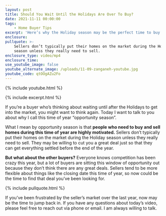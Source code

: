 ```yaml
---
layout: post
title: Should You Wait Until the Holidays Are Over To Buy?
date: 2021-11-11 00:00:00
tags:
    - Home Buyer Tips
excerpt: 'Here’s why the Holiday season may be the perfect time to buy. '
enclosure:
pullquote: >-
    Sellers don’t typically put their homes on the market during the Holiday
    season unless they really need to sell. 
enclosure_type: video/mp4
enclosure_time:
use_youtube_image: false
youtube_alternate_image: /uploads/11-09-zanganeh-youtube.jpg
youtube_code: qtOOgAZu2Fo
---
```

{% include youtube.html %}

{% include excerpt.html %}

If you’re a buyer who’s thinking about waiting until after the Holidays to get into the market, you might want to think again. Today I want to talk to you about why I call this time of year “opportunity season”.&nbsp;

What I mean by opportunity season is that **people who need to buy and sell homes during this time of year are highly motivated.** Sellers don’t typically put their homes on the market during the Holiday season unless they really need to sell. They may be willing to cut you a great deal just so that they can get everything settled before the end of the year.&nbsp;

**But what about the other buyers?** Everyone knows competition has been crazy this year, but a lot of buyers are sitting this window of opportunity out because they don’t think there are any great deals. Sellers tend to be more flexible about things like the closing date this time of year, so now could be the time to find that deal you’ve been looking for.

{% include pullquote.html %}

If you’ve been frustrated by the seller’s market over the last year, now may be the time to jump back in. If you have any questions about today’s video, please feel free to reach out via phone or email. I am always willing to talk.
